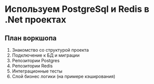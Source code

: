 # Используем PostgreSql и Redis в .Net проектах

## План воркшопа

1. Знакомство со структурой проекта
2. Подключение к БД и миграции
3. Репозитории Postgres
4. Репозитории Redis
5. Интеграционные тесты
6. Слой бизнес логики (на примере кэширования)

